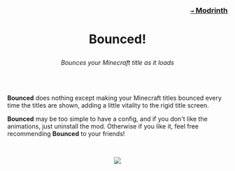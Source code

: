 ### <p align=right>[`→` Modrinth](https://modrinth.com/mod/bounced)</p>

# <p align="center">Bounced!</p>

###### <p align="center">Bounces your Minecraft title as it loads</p>

<br />

**Bounced** does nothing except making your Minecraft titles bounced every time the titles are shown, adding a little vitality to the rigid title screen.

**Bounced** may be too simple to have a config, and if you don't like the animations, just uninstall the mod. Otherwise if you like it, feel free recommending **Bounced** to your friends!

<br />

<p align="center">
    <img src="https://github.com/KessokuTeaTime/Bounced/blob/artwork/content/bounced-2.1.0.gif?raw=true" />
</p>
